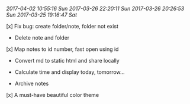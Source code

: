 *2017-04-02 10:55:16 Sun*
*2017-03-26 22:20:11 Sun*
*2017-03-26 20:26:53 Sun*
*2017-03-25 19:16:47 Sat*

[x] Fix bug: create folder/note, folder not exist

- Delete note and folder

[x] Map notes to id number, fast open using id

- Convert md to static html and share locally

- Calculate time and display today, tomorrow...

- Archive notes

[x] A must-have beautiful color theme
